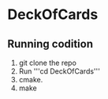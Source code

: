 # DeckOfCards

## Running codition 
1. git clone the repo
2. Run '''cd DeckOfCards'''  
3. cmake. 
4. make
